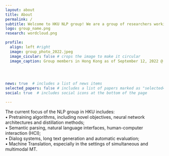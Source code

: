 ```yaml
---
layout: about
title: About
permalink: /
subtitle: Welcome to HKU NLP group! We are a group of researchers working on natural language processing in the <a href="https://www.cs.hku.hk/">Department of Computer Science</a> at the <a href="https://www.hku.hk/">University of Hong Kong</a>. 
logo: group_name.png
research: wordcloud.png

profile:
  align: left #right
  image: group_photo_2022.jpeg
  image_cicular: false # crops the image to make it circular
  image_caption: Group members in Hong Kong as of September 12, 2022 @ Tai Long Wan
  



news: true  # includes a list of news items
selected_papers: false # includes a list of papers marked as "selected={true}"
social: true  # includes social icons at the bottom of the page

---
```

The current focus of the NLP group in HKU includes:<br>
&#8226; Pretraining algorithms, including novel objectives, neural network architectures and distillation methods;<br>
&#8226; Semantic parsing, natural language interfaces, human-computer interaction (HCI);<br>
&#8226; Dialog systems, long text generation and automatic evaluation;<br>
&#8226; Machine Translation, especially in the settings of simultaneous and multimodal MT.<br><br>

<!-- Write your biography here. Tell the world about yourself. Link to your favorite [subreddit](http://reddit.com). You can put a picture in, too. The code is already in, just name your picture `prof_pic.jpg` and put it in the `img/` folder.

Put your address / P.O. box / other info right below your picture. You can also disable any these elements by editing `profile` property of the YAML header of your `_pages/about.md`. Edit `_bibliography/papers.bib` and Jekyll will render your [publications page](/al-folio/publications/) automatically.

Link to your social media connections, too. This theme is set up to use [Font Awesome icons](http://fortawesome.github.io/Font-Awesome/) and [Academicons](https://jpswalsh.github.io/academicons/), like the ones below. Add your Facebook, Twitter, LinkedIn, Google Scholar, or just disable all of them. -->
